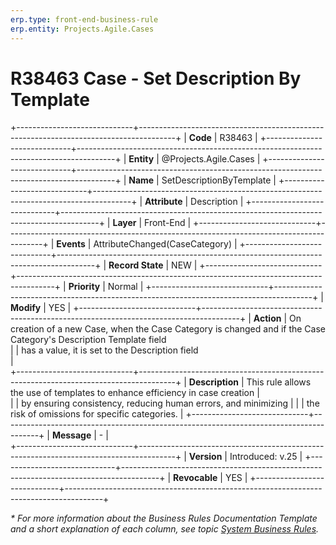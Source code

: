 ```yaml
---
erp.type: front-end-business-rule
erp.entity: Projects.Agile.Cases
---
```


# R38463 Case - Set Description By Template
+-----------------------------+---------------------------------------------------------------------------------------+
| **Code**                    | R38463                                                                                |
+-----------------------------+---------------------------------------------------------------------------------------+
| **Entity**                  | @Projects.Agile.Cases                                                                 |
+-----------------------------+---------------------------------------------------------------------------------------+
| **Name**                    | SetDescriptionByTemplate                                                              |
+-----------------------------+---------------------------------------------------------------------------------------+
| **Attribute**               | Description                                                                           |
+-----------------------------+---------------------------------------------------------------------------------------+
| **Layer**                   | Front-End                                                                             |
+-----------------------------+---------------------------------------------------------------------------------------+
| **Events**                  | AttributeChanged(CaseCategory)                                                        |
+-----------------------------+---------------------------------------------------------------------------------------+
| **Record State**            | NEW                                                                                   |
+-----------------------------+---------------------------------------------------------------------------------------+
| **Priority**                | Normal                                                                                |
+-----------------------------+---------------------------------------------------------------------------------------+
| **Modify**                  | YES                                                                                   |
+-----------------------------+---------------------------------------------------------------------------------------+
| **Action**                  | On creation of a new Case, when the Case Category is changed and if the Case Category's Description Template field               
|                             | has a value, it is set to the Description field <br>                                  |                                     
+-----------------------------+---------------------------------------------------------------------------------------+
| **Description**             | This rule allows the use of templates to enhance efficiency in case creation          |     
|                             | by ensuring consistency, reducing human errors, and minimizing                        | 
|                             | the risk of omissions for specific categories.                                        |
+-----------------------------+---------------------------------------------------------------------------------------+
| **Message**                 | \-                                                                                    |                         
+-----------------------------+---------------------------------------------------------------------------------------+
| **Version**                 | Introduced: v.25                                                                      |
+-----------------------------+---------------------------------------------------------------------------------------+
| **Revocable**               | YES                                                                                   |
+-----------------------------+---------------------------------------------------------------------------------------+

*\* For more information about the Business Rules Documentation Template and a short explanation of each column, see
topic [System Business Rules](../templates/template-description-system-business-rules.md).*
